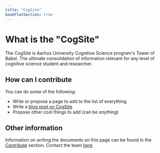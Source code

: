 ```yaml
---
title: "CogSite"
bookFlatSection: true
---
```


# What is the "CogSite"

The CogSite is Aarhus University Cognitive Science program's Tower of Babel. The ultimate consolidation of information relevant for any level of cognitive science student and researcher.

## How can I contribute

You can do some of the following:

- Write or propose a page to add to the list of everything
- Write a [blog post on CogSite](./contribute/writing-a-blog-post)
- Propose other cool things to add (can be _anything_)

## Other information

Information on writing the documents on this page can be found in the [Contribute](./contribute) section.
Contact the team [here](./contact)
